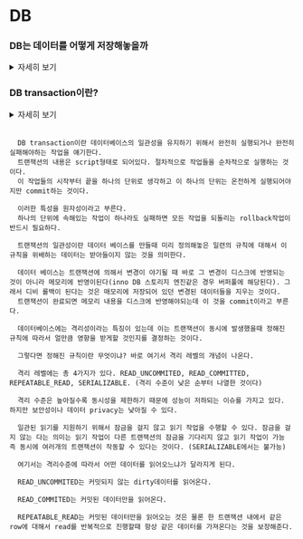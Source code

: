 # DB


### DB는 데이터를 어떻게 저장해놓을까
<details>
   <summary> 자세히 보기 </summary>
 
 <br>

우리가 DB에서 데이터를 조회하면 테이블 구조의 형태의 데이터를 만나게 될 것이다. 하지만 결국 이 또한 table에 대한 메타데이터와 로우데이터가 만나서 논리적으로 우리에게 테이블이라는 형태로 데이터가 보여지는 것이다.



mysql에서  `SHOW VARIABLES LIKE 'datadir';` 이라는 명령어를 치면 메타데이터와 데이터가 존재하는 파일의 위치를 알 수 있다. 여기서 확장자명이 .frm인 것은 테이블의 포맷을 담고 있고 확장자 명이 .ibd인 것은 테이블의 데이터들을 담고 있다.



DB는 기본적으로 트리형태로 데이터를 관리하고 있다. 일반적으로 B tree라는 것으로 데이터를 관리하고 있다. 

<img width="1963" alt="스크린샷 2022-06-27 오전 1 03 39" src="https://user-images.githubusercontent.com/55564829/175823167-acd8aeaf-196b-4553-9448-b8efd39b4dfc.png">


리프노드를 데이터 페이지라고 부르는데 이 데이터 페이지들이 실질적인 디비의 데이터들을 담고 있다. B tree는 clustered 인덱스로 구성되어 있으며 clustered 인덱스로 구성되어 있다는 것은 즉 데이터가 순차적으로 저장되어 있다는 것이다. 



이러한 구조에서는 데이터를 찾아가는 과정에 있어서 full table scan이 필요 없이 바로 원하는 데이터 페이지를 찾아갈 수 있다는 장점이 있다. 즉 엄청나게 느린 작업인 disk I/O를 줄여서 데이터를 찾는 작업을 최적화 시킨 것이다.

</details>

### DB transaction이란?
<details>
   <summary> 자세히 보기 <summary>
      
<br>
     
      DB transaction이란 데이터베이스의 일관성을 유지하기 위해서 완전히 실행되거나 완전히 실패해야하는 작업을 얘기한다.
      트랜잭션의 내용은 script형태로 되어있다. 절차적으로 작업들을 순차적으로 실행하는 것이다. 
      이 작업들의 시작부터 끝을 하나의 단위로 생각하고 이 하나의 단위는 온전하게 실행되어야지만 commit하는 것이다.
      
      이러한 특성을 원자성이라고 부른다.
      하나의 단위에 속해있는 작업이 하나라도 실패하면 모든 작업을 되돌리는 rollback작업이 반드시 필요하다.
      
      트랜잭션의 일관성이란 데이터 베이스를 만들때 미리 정의해놓은 일련의 규칙에 대해서 이 규칙을 위배하는 데이터는 받아들이지 않는 것을 의미한다.
      
      데이터 베이스는 트랜잭션에 의해서 변경이 야기될 때 바로 그 변경이 디스크에 반영되는 것이 아니라 메모리에 반영이된다(inno DB 스토리지 엔진같은 경우 버퍼풀에 해당된다). 그래서 디비 롤백이 된다는 것은 매모리에 저장되어 있던 변경된 데이터들을 지우는 것이다.
      트랜잭션이 완료되면 메모리 내용을 디스크에 반영해야되는데 이 것을 commit이라고 부른다.
      
      데이터베이스에는 격리성이라는 특징이 있는데 이는 트랜잭션이 동시에 발생했을때 정해진 규칙에 따라서 얼만큼 영향을 받게할 것인지를 결정하는 것이다.
      
      그렇다면 정해진 규칙이란 무엇이냐? 바로 여기서 격리 레벨의 개념이 나온다.
      
      격리 레벨에는 총 4가지가 있다. READ_UNCOMMITED, READ_COMMITTED, REPEATABLE_READ, SERIALIZABLE. (격리 수준이 낮은 순부터 나열한 것이다)
      
      격리 수준은 높아질수록 동시성을 제한하기 때문에 성능이 저하되는 이슈를 가지고 있다. 하지만 보안성이나 데이터 privacy는 낮아질 수 있다.
     
      일관된 읽기를 지원하기 위해서 잠금을 걸지 않고 읽기 작업을 수행할 수 있다. 잠금을 걸지 않는 다는 의미는 읽기 작업이 다른 트랜잭션의 잠금을 기다리지 않고 읽기 작업이 가능 즉 동시에 여러개의 트랜잭션이 작동할 수 있다는 것이다. (SERIALIZABLE에서는 불가능)
      
      여기서는 격리수준에 따라서 어떤 데이터를 읽어오느냐가 달라지게 된다.
      
      READ_UNCOMMITED는 커밋되지 않는 dirty데이터를 읽어온다.
      
      READ_COMMITED는 커밋된 데이터만을 읽어온다.
      
      REPEATABLE_READ는 커밋된 데이터만을 읽어오는 것은 물론 한 트랜잭션 내에서 같은 row에 대해서 read를 반복적으로 진행할때 항상 같은 데이터를 가져온다는 것을 보장해준다. 
      
      
      
      
      
      
</details>
